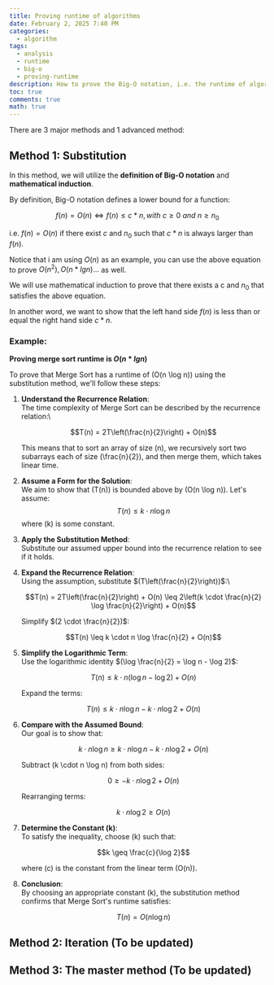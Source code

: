 ```yaml
---
title: Proving runtime of algorithms
date: February 2, 2025 7:40 PM
categories:
  - algorithm
tags:
  - analysis
  - runtime
  - big-o
  - proving-runtime
description: How to prove the Big-O notation, i.e. the runtime of algorithms
toc: true
comments: true
math: true
---
```

There are 3 major methods and 1 advanced method:

## Method 1: Substitution

In this method, we will utilize the **definition of Big-O notation** and **mathematical induction**.

By definition, Big-O notation defines a lower bound for a function:

$$f(n) = O(n) \Longleftrightarrow f(n) \le c*n, with \ c \ge 0\ and\ n \ge n_{0}$$

i.e. $f(n) = O(n)$ if there exist $c$ and $n_{0}$ such that $c*n$ is always larger than $f(n)$.

Notice that i am using $O(n)$ as an example, you can use the above equation to prove $O(n^{2}), O(n*lgn)...$ as well.

We will use mathematical induction to prove that there exists a c and $n_{0}$ that satisfies the above equation.

In another word, we want to show that the left hand side $f(n)$ is less than or equal the right hand side $c*n$.

### Example:

**Proving merge sort runtime is $O(n*lgn)$**

To prove that Merge Sort has a runtime of (O(n \log n)) using the substitution method, we'll follow these steps:

1. **Understand the Recurrence Relation**:\
   The time complexity of Merge Sort can be described by the recurrence relation:\

   $$T(n) = 2T\left(\frac{n}{2}\right) + O(n)$$

   This means that to sort an array of size (n), we recursively sort two subarrays each of size (\frac{n}{2}), and then merge them, which takes linear time.
2. **Assume a Form for the Solution**:\
   We aim to show that (T(n)) is bounded above by (O(n \log n)). Let's assume:\
   $$T(n) \leq k \cdot n \log n$$
   where (k) is some constant.
3. **Apply the Substitution Method**:\
   Substitute our assumed upper bound into the recurrence relation to see if it holds.
4. **Expand the Recurrence Relation**:\
   Using the assumption, substitute $(T\left(\frac{n}{2}\right))$:\

   $$T(n) = 2T\left(\frac{n}{2}\right) + O(n) \leq 2\left(k \cdot \frac{n}{2} \log \frac{n}{2}\right) + O(n)$$ 

   Simplify $(2 \cdot \frac{n}{2})$:

   $$T(n) \leq k \cdot n \log \frac{n}{2} + O(n)$$

5. **Simplify the Logarithmic Term**:\
   Use the logarithmic identity $(\log \frac{n}{2} = \log n - \log 2)$:

   $$T(n) \leq k \cdot n (\log n - \log 2) + O(n)$$ 

   Expand the terms:

   $$T(n) \leq k \cdot n \log n - k \cdot n \log 2 + O(n)$$

6. **Compare with the Assumed Bound**:\
   Our goal is to show that:

   $$k \cdot n \log n \geq k \cdot n \log n - k \cdot n \log 2 + O(n)$$ 

   Subtract (k \cdot n \log n) from both sides:

   $$0 \geq -k \cdot n \log 2 + O(n)$$ 

   Rearranging terms:

   $$k \cdot n \log 2 \geq O(n)$$

7. **Determine the Constant (k)**:\
   To satisfy the inequality, choose (k) such that:

   $$k \geq \frac{c}{\log 2}$$

   where (c) is the constant from the linear term (O(n)).
8. **Conclusion**:\
   By choosing an appropriate constant (k), the substitution method confirms that Merge Sort's runtime satisfies:

   $$T(n) = O(n \log n)$$

## Method 2: Iteration (To be updated)

## Method 3: The master method (To be updated)
